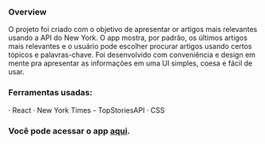 ### Overview
O projeto foi criado com o objetivo de apresentar or artigos mais relevantes usando a API do New York. O app mostra, por padrão, os últimos artigos mais relevantes e o usuário pode escolher procurar artigos usando certos tópicos e palavras-chave.
Foi desenvolvido com conveniência e design em mente pra apresentar as informações em uma UI simples, coesa e fácil de usar.

### Ferramentas usadas:
· React
· New York Times - TopStoriesAPI 
· CSS

### Você pode acessar o app [aqui](https://nardi00.github.io/news).